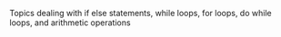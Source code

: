 Topics dealing with if else statements, while loops, for loops, do while loops, and arithmetic operations
